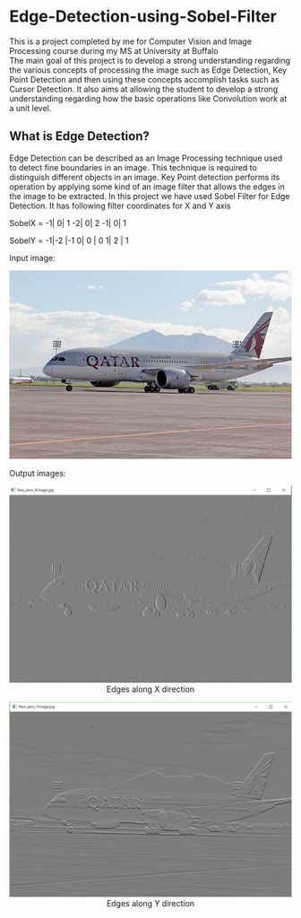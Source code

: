 # Edge-Detection-using-Sobel-Filter
This is a project completed by me for Computer Vision and Image Processing course during my MS at University at Buffalo
</br>
The main goal of this project is to develop a strong understanding regarding the various concepts of processing the image such as Edge Detection, Key Point Detection and then using these concepts accomplish tasks such as Cursor Detection. It also aims at allowing the student to develop a strong understanding regarding how the basic operations like Convolution work at a unit level.

## What is Edge Detection?
Edge Detection can be described as an Image Processing technique used to detect fine boundaries in an image. This technique is required to distinguish different objects in an image. Key Point detection performs its operation by applying some kind of an image filter that allows the edges in the image to be extracted.
In this project we have used Sobel Filter for Edge Detection. It has following filter coordinates for X and Y axis 

SobelX =
-1| 0| 1
-2| 0| 2
-1| 0| 1

SobelY =
-1|-2 |-1
 0| 0 | 0
 1| 2 | 1


Input image:
<p align="center">
<img src="Images/1.png">
</p>

Output images:

<p align="center">
<img src="Images/2.png">
Edges along X direction
</p>

<p align="center">
<img src="Images/3.png">
Edges along Y direction
</p>


